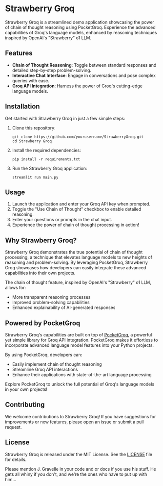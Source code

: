 # Strawberry Groq

Strawberry Groq is a streamlined demo application showcasing the power of chain of thought reasoning using PocketGroq. Experience the advanced capabilities of Groq's language models, enhanced by reasoning techniques inspired by OpenAI's "Strawberry" o1 LLM.

## Features

- **Chain of Thought Reasoning**: Toggle between standard responses and detailed step-by-step problem-solving.
- **Interactive Chat Interface**: Engage in conversations and pose complex queries with ease.
- **Groq API Integration**: Harness the power of Groq's cutting-edge language models.

## Installation

Get started with Strawberry Groq in just a few simple steps:

1. Clone this repository:
   ```
   git clone https://github.com/yourusername/StrawberryGroq.git
   cd Strawberry Groq
   ```

2. Install the required dependencies:
   ```
   pip install -r requirements.txt
   ```

3. Run the Strawberry Groq application:
   ```
   streamlit run main.py
   ```

## Usage

1. Launch the application and enter your Groq API key when prompted.
2. Toggle the "Use Chain of Thought" checkbox to enable detailed reasoning.
3. Enter your questions or prompts in the chat input.
4. Experience the power of chain of thought processing in action!

## Why Strawberry Groq?

Strawberry Groq demonstrates the true potential of chain of thought processing, a technique that elevates language models to new heights of reasoning and problem-solving. By leveraging PocketGroq, Strawberry Groq showcases how developers can easily integrate these advanced capabilities into their own projects.

The chain of thought feature, inspired by OpenAI's "Strawberry" o1 LLM, allows for:
- More transparent reasoning processes
- Improved problem-solving capabilities
- Enhanced explainability of AI-generated responses

## Powered by PocketGroq

Strawberry Groq's capabilities are built on top of [PocketGroq](https://github.com/jgravelle/pocketgroq), a powerful yet simple library for Groq API integration. PocketGroq makes it effortless to incorporate advanced language model features into your Python projects.

By using PocketGroq, developers can:
- Easily implement chain of thought reasoning
- Streamline Groq API interactions
- Enhance their applications with state-of-the-art language processing

Explore PocketGroq to unlock the full potential of Groq's language models in your own projects!

## Contributing

We welcome contributions to Strawberry Groq! If you have suggestions for improvements or new features, please open an issue or submit a pull request.

## License

Strawberry Groq is released under the MIT License. See the [LICENSE](LICENSE) file for details.

Please mention J. Gravelle in your code and or docs if you use his stuff.
He gets all whiny if you don't, and we're the ones who have to put up with him...
